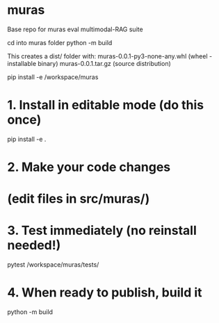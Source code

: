 # muras
Base repo for muras eval multimodal-RAG suite

cd into muras folder
python -m build

This creates a dist/ folder with:
muras-0.0.1-py3-none-any.whl (wheel - installable binary)
muras-0.0.1.tar.gz (source distribution)

pip install -e /workspace/muras


# 1. Install in editable mode (do this once)
pip install -e .

# 2. Make your code changes
# (edit files in src/muras/)

# 3. Test immediately (no reinstall needed!)
pytest /workspace/muras/tests/

# 4. When ready to publish, build it
python -m build